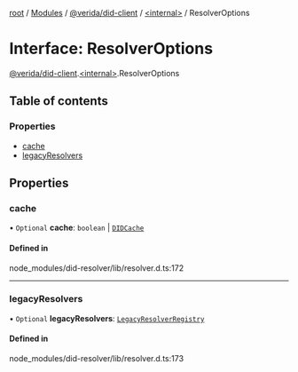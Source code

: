 [root](../README.md) / [Modules](../modules.md) / [@verida/did-client](../modules/verida_did_client.md) / [<internal\>](../modules/verida_did_client._internal_.md) / ResolverOptions

# Interface: ResolverOptions

[@verida/did-client](../modules/verida_did_client.md).[<internal\>](../modules/verida_did_client._internal_.md).ResolverOptions

## Table of contents

### Properties

- [cache](verida_did_client._internal_.ResolverOptions.md#cache)
- [legacyResolvers](verida_did_client._internal_.ResolverOptions.md#legacyresolvers)

## Properties

### cache

• `Optional` **cache**: `boolean` \| [`DIDCache`](../modules/verida_did_client._internal_.md#didcache)

#### Defined in

node_modules/did-resolver/lib/resolver.d.ts:172

___

### legacyResolvers

• `Optional` **legacyResolvers**: [`LegacyResolverRegistry`](verida_did_client._internal_.LegacyResolverRegistry.md)

#### Defined in

node_modules/did-resolver/lib/resolver.d.ts:173
